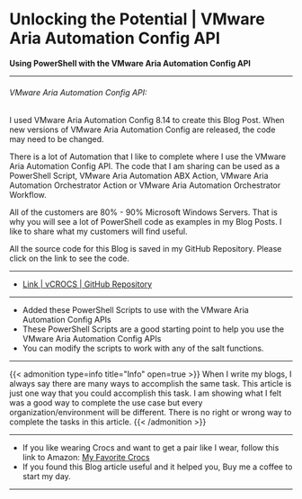 # Unlocking the Potential | VMware Aria Automation Config API


**Using PowerShell with the VMware Aria Automation Config API**

<!--more-->

---

###### VMware Aria Automation Config API:

I used VMware Aria Automation Config 8.14 to create this Blog Post. When new versions of VMware Aria Automation Config are released, the code may need to be changed.  

There is a lot of Automation that I like to complete where I use the VMware Aria Automation Config API. The code that I am sharing can be used as a PowerShell Script, VMware Aria Automation ABX Action, VMware Aria Automation Orchestrator Action or VMware Aria Automation Orchestrator Workflow.  

All of the customers are 80% - 90% Microsoft Windows Servers. That is why you will see a lot of PowerShell code as examples in my Blog Posts. I like to share what my customers will find useful.   

All the source code for this Blog is saved in my GitHub Repository. Please click on the link to see the code.  

---

* [Link | vCROCS | GitHub Repository](https://github.com/dalehassinger/unlocking-the-potential/tree/main/VMware-Aria-Automation-Config/Aria-Automation-Config-API)

---

* Added these PowerShell Scripts to use with the VMware Aria Automation Config APIs  
* These PowerShell Scripts are a good starting point to help you use the VMware Aria Automation Config APIs  
* You can modify the scripts to work with any of the salt functions.  

---

{{< admonition type=info title="Info" open=true >}}
When I write my blogs, I always say there are many ways to accomplish the same task. This article is just one way that you could accomplish this task. I am showing what I felt was a good way to complete the use case but every organization/environment will be different. There is no right or wrong way to complete the tasks in this article.
{{< /admonition >}}

---

* If you like wearing Crocs and want to get a pair like I wear, follow this link to Amazon:
<a target="_blank" href="https://www.amazon.com/dp/B001V7Z27W?psc=1&amp;ref=ppx_yo2ov_dt_b_product_details&_encoding=UTF8&tag=vcrocs-20&linkCode=ur2&linkId=fa4c787c9ab59a9b8a54b48c402b8517&camp=1789&creative=9325">My Favorite Crocs</a>  
* If you found this Blog article useful and it helped you, Buy me a coffee to start my day.  

<center>
<script type="text/javascript" src="https://cdnjs.buymeacoffee.com/1.0.0/button.prod.min.js" data-name="bmc-button" data-slug="dalehassinger" data-color="#FFDD00" data-emoji=""  data-font="Cookie" data-text="Buy me a coffee" data-outline-color="#000000" data-font-color="#000000" data-coffee-color="#ffffff" ></script>
</center>

---

